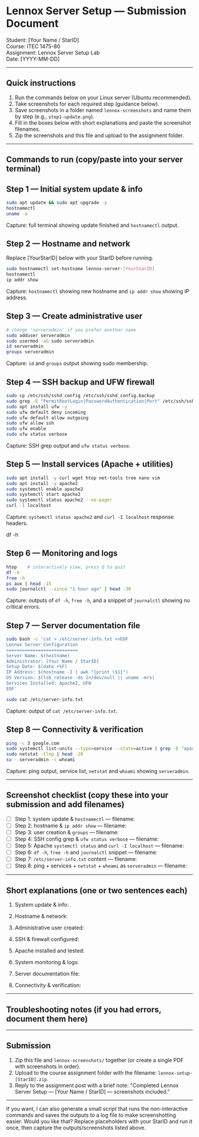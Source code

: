 # Lennox Server Setup — Submission Document

Student: [Your Name / StarID]  
Course: ITEC 1475-80  
Assignment: Lennox Server Setup Lab  
Date: [YYYY-MM-DD]

---

## Quick instructions

1. Run the commands below on your Linux server (Ubuntu recommended).
2. Take screenshots for each required step (guidance below).
3. Save screenshots in a folder named `lennox-screenshots` and name them by step (e.g., `step1-update.png`).
4. Fill in the boxes below with short explanations and paste the screenshot filenames.
5. Zip the screenshots and this file and upload to the assignment folder.

---

## Commands to run (copy/paste into your server terminal)

## Step 1 — Initial system update & info

```bash
sudo apt update && sudo apt upgrade -y
hostnamectl
uname -a
```

Capture: full terminal showing update finished and `hostnamectl` output.

## Step 2 — Hostname and network

Replace [YourStarID] below with your StarID before running.

```bash
sudo hostnamectl set-hostname lennox-server-[YourStarID]
hostnamectl
ip addr show
```

Capture: `hostnamectl` showing new hostname and `ip addr show` showing IP address.

 
## Step 3 — Create administrative user

```bash
# change 'serveradmin' if you prefer another name
sudo adduser serveradmin
sudo usermod -aG sudo serveradmin
id serveradmin
groups serveradmin
```

Capture: `id` and `groups` output showing sudo membership.

## Step 4 — SSH backup and UFW firewall

```bash
sudo cp /etc/ssh/sshd_config /etc/ssh/sshd_config.backup
sudo grep -E "PermitRootLogin|PasswordAuthentication|Port" /etc/ssh/sshd_config
sudo apt install ufw -y
sudo ufw default deny incoming
sudo ufw default allow outgoing
sudo ufw allow ssh
sudo ufw enable
sudo ufw status verbose
```

Capture: SSH grep output and `ufw status verbose`.

## Step 5 — Install services (Apache + utilities)

```bash
sudo apt install -y curl wget htop net-tools tree nano vim
sudo apt install -y apache2
sudo systemctl enable apache2
sudo systemctl start apache2
sudo systemctl status apache2 --no-pager
curl -I localhost
```

Capture: `systemctl status apache2` and `curl -I localhost` response headers.

df -h
## Step 6 — Monitoring and logs

```bash
htop    # interactively view, press Q to quit
df -h
free -h
ps aux | head -15
sudo journalctl --since "1 hour ago" | head -30
```

Capture: outputs of `df -h`, `free -h`, and a snippet of `journalctl` showing no critical errors.

 
## Step 7 — Server documentation file

```bash
sudo bash -c 'cat > /etc/server-info.txt <<EOF
Lennox Server Configuration
===========================
Server Name: $(hostname)
Administrator: [Your Name / StarID]
Setup Date: $(date +%F)
IP Address: $(hostname -I | awk "{print \$1}")
OS Version: $(lsb_release -ds 2>/dev/null || uname -mrs)
Services Installed: Apache2, UFW
EOF'

sudo cat /etc/server-info.txt
```

Capture: output of `cat /etc/server-info.txt`.

 
## Step 8 — Connectivity & verification

```bash
ping -c 3 google.com
sudo systemctl list-units --type=service --state=active | grep -E "apache2|ssh|ufw"
sudo netstat -tlnp | head -20
su - serveradmin -c whoami
```

Capture: ping output, service list, `netstat` and `whoami` showing `serveradmin`.

---

 
## Screenshot checklist (copy these into your submission and add filenames)

- [ ] Step 1: system update & `hostnamectl` — filename:
- [ ] Step 2: hostname & `ip addr show` — filename:
- [ ] Step 3: user creation & `groups` — filename:
- [ ] Step 4: SSH config grep & `ufw status verbose` — filename:
- [ ] Step 5: Apache `systemctl status` and `curl -I localhost` — filename:
- [ ] Step 6: `df -h`, `free -h` and `journalctl` snippet — filename:
- [ ] Step 7: `/etc/server-info.txt` content — filename:
- [ ] Step 8: ping + services + `netstat` + `whoami` as `serveradmin` — filename:

---

 
## Short explanations (one or two sentences each)

1. System update & info:

2. Hostname & network:

3. Administrative user created:

4. SSH & firewall configured:

5. Apache installed and tested:

6. System monitoring & logs:

7. Server documentation file:

8. Connectivity & verification:

---

## Troubleshooting notes (if you had errors, document them here)


---

## Submission

1. Zip this file and `lennox-screenshots/` together (or create a single PDF with screenshots in order).
2. Upload to the course assignment folder with the filename: `lennox-setup-[StarID].zip`.
3. Reply to the assignment post with a brief note: "Completed Lennox Server Setup — [Your Name / StarID] — screenshots included."


---

If you want, I can also generate a small script that runs the non-interactive commands and saves the outputs to a log file to make screenshotting easier. Would you like that? Replace placeholders with your StarID and run it once, then capture the outputs/screenshots listed above.
